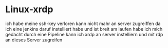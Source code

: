 # Linux-xrdp
ich habe meine ssh-key verloren kann nicht mahr an server zugreiffen 
da ich eine jenkins daruf instelliert habe und ist breit am laufen 
habe ich mich gedacht durch eine Pipeline kann ich xrdp an server instelliern und 
mit rdp an dieses Server zugreifen 
